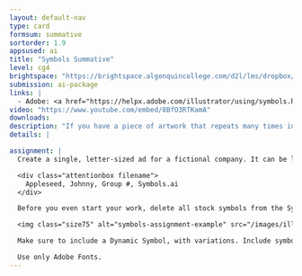 ```yaml
---
layout: default-nav
type: card
formsum: summative
sortorder: 1.9
appsused: ai
title: "Symbols Summative"
level: cg4
brightspace: "https://brightspace.algonquincollege.com/d2l/lms/dropbox/user/folder_submit_files.d2l?db=123817&grpid=0&isprv=0&bp=0&ou=145538"
submission: ai-package
links: |
  - Adobe: <a href="https://helpx.adobe.com/illustrator/using/symbols.html#use_9_slice_scaling" title="Symbols" target="_blank">Symbols</a>
video: "https://www.youtube.com/embed/8BfO3RTKamA"
downloads:
description: "If you have a piece of artwork that repeats many times in your work, it's best to make a Symbol of it. The symbol can be edited, then all the instances you've used will update at once. You can even make colour variations with Dynamic Symbols."
details: |

assignment: |
  Create a single, letter-sized ad for a fictional company. It can be landscape or portrait orientation. Make sure to name your file like this from the outset:

  <div class="attentionbox filename">
    Appleseed, Johnny, Group #, Symbols.ai
  </div>

  Before you even start your work, delete all stock symbols from the Symbols panel. Go to the panel menu, then choose Select all unused. Delete them all. We want only your new, original symbols in the panel.

  <img class="size75" alt="symbols-assignment-example" src="/images/illustrator-symbols/symbols-assignment-examples.jpg">

  Make sure to include a Dynamic Symbol, with variations. Include symbols which are sprayed with the Symbol Sprayer tool.

  Use only Adobe Fonts.
---
```

